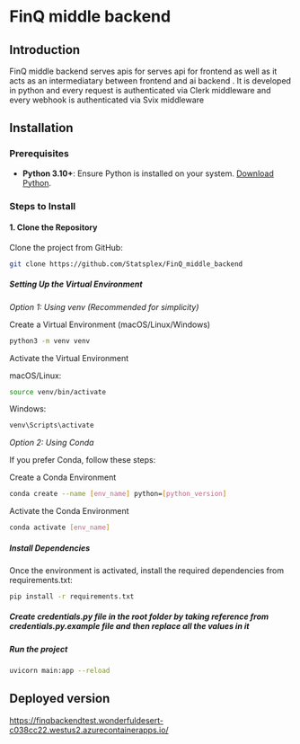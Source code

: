 # FinQ middle backend


## Introduction 

FinQ middle backend serves apis for serves api for frontend as well as it acts as an intermediatary between frontend and ai backend . It is developed in python and every request is authenticated via Clerk middleware and every webhook is authenticated via Svix middleware 
## Installation

### Prerequisites

- **Python 3.10+**: Ensure Python is installed on your system. [Download Python](https://www.python.org/downloads/).
### Steps to Install

#### 1. Clone the Repository

Clone the project from GitHub:

```bash
git clone https://github.com/Statsplex/FinQ_middle_backend
```
##### Setting Up the Virtual Environment 

*Option 1: Using venv (Recommended for simplicity)*

Create a Virtual Environment (macOS/Linux/Windows)
```bash
python3 -m venv venv 
```
Activate the Virtual Environment

macOS/Linux:

```bash
source venv/bin/activate
```

Windows:
```bash
venv\Scripts\activate
```

*Option 2: Using Conda*

If you prefer Conda, follow these steps:

Create a Conda Environment
```bash
conda create --name [env_name] python=[python_version]
```
Activate the Conda Environment
```bash
conda activate [env_name]
```

##### Install Dependencies

Once the environment is activated, install the required dependencies from requirements.txt:
```bash
pip install -r requirements.txt 
```

##### Create credentials.py file in the root folder by taking reference from credentials.py.example file and then replace all the values in it 

##### Run the project
```bash
uvicorn main:app --reload
```





## Deployed version 
https://finqbackendtest.wonderfuldesert-c038cc22.westus2.azurecontainerapps.io/